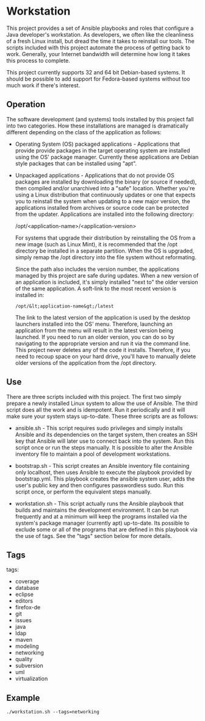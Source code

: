 Workstation
===========

This project provides a set of Ansible playbooks and roles that configure a
Java developer's workstation.  As developers, we often like the cleanliness of
a fresh Linux install, but dread the time it takes to reinstall our tools.
The scripts included with this project automate the process of getting back to
work.  Generally, your Internet bandwidth will determine how long it takes
this process to complete.

This project currently supports 32 and 64 bit Debian-based systems.  It should
be possible to add support for Fedora-based systems without too much work if
there's interest.

Operation
---------

The software development (and systems) tools installed by this project fall
into two categories.  How these installations are managed is dramatically
different depending on the class of the application as follows:

-   Operating System (OS) packaged applications - Applications that provide
        provide packages in the target operating system are installed using
        the OS' package manager.  Currently these applications are Debian
        style packages that can be installed using "apt".

-   Unpackaged applications - Applications that do not provide OS packages are
    installed by downloading the binary (or source if needed), then compiled
    and/or unarchived into a "safe" location.  Whether you're using a Linux
    distribution that continuously updates or one that expects you to reinstall
    the system when updating to a new major version, the applications installed
    from archives or source code can be protected from the updater.  Applications
    are installed into the following directory:

       /opt/&lt;application-name&gt;/&lt;application-version&gt;

    For systems that upgrade their distribution by reinstalling the OS from a new
    image (such as Linux Mint), it is recommended that the /opt directory be
    installed in a separate partition.  When the OS is upgraded, simply remap the
    /opt directory into the file system without reformating.
    
    Since the path also includes the version number, the applications managed
    by this project are safe during updates.  When a new version of an application
    is included, it's simply installed "next to" the older version of the same
    application.  A soft-link to the most recent version is installed in:

        /opt/&lt;application-name&gt;/latest

    The link to the latest version of the application is used by the desktop
    launchers installed into the OS' menu.  Therefore, launching an application
    from the menu will result in the latest version being launched.  If you need
    to run an older version, you can do so by navigating to the appropriate
    version and run it via the command line.  This project never deletes any of
    the code it installs.  Therefore, if you need to recoup space on your hard
    drive, you'll have to manually delete older versions of the application from
    the /opt directory.

Use
---

There are three scripts included with this project.  The first two simply
prepare a newly installed Linux system to allow the use of Ansible.  The third
script does all the work and is idempotent.  Run it periodically and it will
make sure your system stays up-to-date.  These three scripts are as follows:

*   ansible.sh - This script requires sudo privileges and simply installs
                 Ansible and its dependencies on the target system, then
                 creates an SSH key that Ansible will later use to connect
                 back into the system.  Run this script once or run the steps
                 manually.  It is possible to alter the Ansible inventory file
                 to maintain a pool of development workstations.
                 
*   bootstrap.sh - This script creates an Ansible inventory file containing
                   only localhost, then uses Ansible to execute the playbook
                   provided by bootstrap.yml.  This playbook creates the ansible
                   system user, adds the user's public key and then configures
                   passwordless sudo.  Run this script once, or perform the
                   equivalent steps manually.
                   
*   workstation.sh - This script actually runs the Ansible playbook that builds
                     and maintains the development environment.  It can be run
                     frequently and at a minimum will keep the programs installed
                     via the system's package manager (currently apt) up-to-date.
                     Its possible to exclude some or all of the programs that are
                     defined in this playbook via the use of tags.  See the "tags"
                     section below for more details.

Tags
----

tags:

- coverage
- database
- eclipse
- editors
- firefox-de
- git
- issues
- java
- ldap
- maven
- modeling
- networking
- quality
- subversion
- uml
- virtualization

Example
-------
```
./workstation.sh --tags=networking
```

